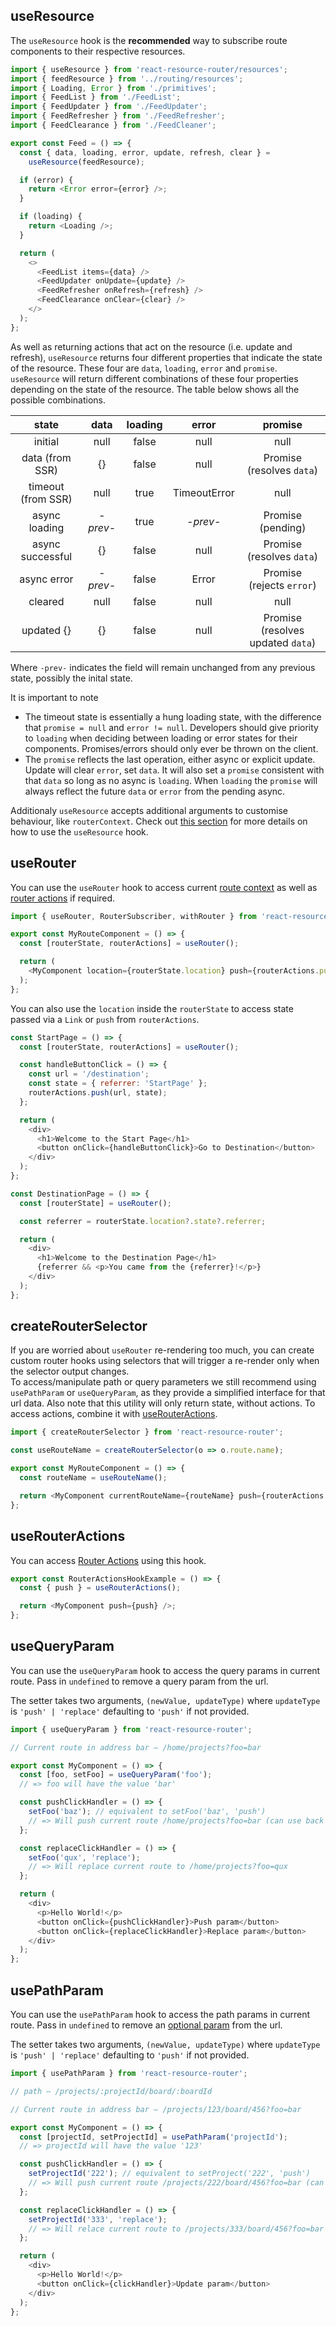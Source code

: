 ## useResource

The `useResource` hook is the **recommended** way to subscribe route components to their respective resources.

```js
import { useResource } from 'react-resource-router/resources';
import { feedResource } from '../routing/resources';
import { Loading, Error } from './primitives';
import { FeedList } from './FeedList';
import { FeedUpdater } from './FeedUpdater';
import { FeedRefresher } from './FeedRefresher';
import { FeedClearance } from './FeedCleaner';

export const Feed = () => {
  const { data, loading, error, update, refresh, clear } =
    useResource(feedResource);

  if (error) {
    return <Error error={error} />;
  }

  if (loading) {
    return <Loading />;
  }

  return (
    <>
      <FeedList items={data} />
      <FeedUpdater onUpdate={update} />
      <FeedRefresher onRefresh={refresh} />
      <FeedClearance onClear={clear} />
    </>
  );
};
```

As well as returning actions that act on the resource (i.e. update and refresh), `useResource` returns four different properties that indicate the state of the resource. These four are `data`, `loading`, `error` and `promise`. `useResource` will return different combinations of these four properties depending on the state of the resource. The table below shows all the possible combinations.

|       state        |   data   | loading |    error     |              promise              |
| :----------------: | :------: | :-----: | :----------: | :-------------------------------: |
|      initial       |   null   |  false  |     null     |               null                |
|  data (from SSR)   |    {}    |  false  |     null     |     Promise (resolves `data`)     |
| timeout (from SSR) |   null   |  true   | TimeoutError |               null                |
|   async loading    | _-prev-_ |  true   |   _-prev-_   |         Promise (pending)         |
|  async successful  |    {}    |  false  |     null     |     Promise (resolves `data`)     |
|    async error     | _-prev-_ |  false  |    Error     |     Promise (rejects `error`)     |
|      cleared       |   null   |  false  |     null     |               null                |
|     updated {}     |    {}    |  false  |     null     | Promise (resolves updated `data`) |

Where `-prev-` indicates the field will remain unchanged from any previous state, possibly the inital state.

It is important to note

- The timeout state is essentially a hung loading state, with the difference that `promise = null` and `error != null`. Developers should give priority to `loading` when deciding between loading or error states for their components. Promises/errors should only ever be thrown on the client.
- The `promise` reflects the last operation, either async or explicit update. Update will clear `error`, set `data`. It will also set a `promise` consistent with that `data` so long as no async is `loading`. When `loading` the `promise` will always reflect the future `data` or `error` from the pending async.

Additionaly `useResource` accepts additional arguments to customise behaviour, like `routerContext`.
Check out [this section](../resources/usage.md) for more details on how to use the `useResource` hook.

## useRouter

You can use the `useRouter` hook to access current [route context](./components.md#routecomponent-props) as well as [router actions](./components.md#routeractions) if required.

```js
import { useRouter, RouterSubscriber, withRouter } from 'react-resource-router';

export const MyRouteComponent = () => {
  const [routerState, routerActions] = useRouter();

  return (
    <MyComponent location={routerState.location} push={routerActions.push} />
  );
};
```

You can also use the `location` inside the `routerState` to access state passed via a `Link` or `push` from `routerActions`.

```js
const StartPage = () => {
  const [routerState, routerActions] = useRouter();

  const handleButtonClick = () => {
    const url = '/destination';
    const state = { referrer: 'StartPage' };
    routerActions.push(url, state);
  };

  return (
    <div>
      <h1>Welcome to the Start Page</h1>
      <button onClick={handleButtonClick}>Go to Destination</button>
    </div>
  );
};

const DestinationPage = () => {
  const [routerState] = useRouter();

  const referrer = routerState.location?.state?.referrer;

  return (
    <div>
      <h1>Welcome to the Destination Page</h1>
      {referrer && <p>You came from the {referrer}!</p>}
    </div>
  );
};
```

## createRouterSelector

If you are worried about `useRouter` re-rendering too much, you can create custom router hooks using selectors that will trigger a re-render only when the selector output changes.  
To access/manipulate path or query parameters we still recommend using `usePathParam` or `useQueryParam`, as they provide a simplified interface for that url data.
Also note that this utility will only return state, without actions. To access actions, combine it with [useRouterActions](#userouteractions).

```js
import { createRouterSelector } from 'react-resource-router';

const useRouteName = createRouterSelector(o => o.route.name);

export const MyRouteComponent = () => {
  const routeName = useRouteName();

  return <MyComponent currentRouteName={routeName} push={routerActions.push} />;
};
```

## useRouterActions

You can access [Router Actions](#routeractions) using this hook.

```js
export const RouterActionsHookExample = () => {
  const { push } = useRouterActions();

  return <MyComponent push={push} />;
};
```

## useQueryParam

You can use the `useQueryParam` hook to access the query params in current route. Pass in `undefined` to remove a query param from the url.

The setter takes two arguments, `(newValue, updateType)` where `updateType` is `'push' | 'replace'` defaulting to `'push'` if not provided.

```js
import { useQueryParam } from 'react-resource-router';

// Current route in address bar — /home/projects?foo=bar

export const MyComponent = () => {
  const [foo, setFoo] = useQueryParam('foo');
  // => foo will have the value 'bar'

  const pushClickHandler = () => {
    setFoo('baz'); // equivalent to setFoo('baz', 'push')
    // => Will push current route /home/projects?foo=bar (can use back button)
  };

  const replaceClickHandler = () => {
    setFoo('qux', 'replace');
    // => Will replace current route to /home/projects?foo=qux
  };

  return (
    <div>
      <p>Hello World!</p>
      <button onClick={pushClickHandler}>Push param</button>
      <button onClick={replaceClickHandler}>Replace param</button>
    </div>
  );
};
```

## usePathParam

You can use the `usePathParam` hook to access the path params in current route. Pass in `undefined` to remove an [optional param](https://github.com/pillarjs/path-to-regexp#optional) from the url.

The setter takes two arguments, `(newValue, updateType)` where `updateType` is `'push' | 'replace'` defaulting to `'push'` if not provided.

```js
import { usePathParam } from 'react-resource-router';

// path — /projects/:projectId/board/:boardId

// Current route in address bar — /projects/123/board/456?foo=bar

export const MyComponent = () => {
  const [projectId, setProjectId] = usePathParam('projectId');
  // => projectId will have the value '123'

  const pushClickHandler = () => {
    setProjectId('222'); // equivalent to setProject('222', 'push')
    // => Will push current route /projects/222/board/456?foo=bar (can use back button)
  };

  const replaceClickHandler = () => {
    setProjectId('333', 'replace');
    // => Will relace current route to /projects/333/board/456?foo=bar
  };

  return (
    <div>
      <p>Hello World!</p>
      <button onClick={clickHandler}>Update param</button>
    </div>
  );
};
```
